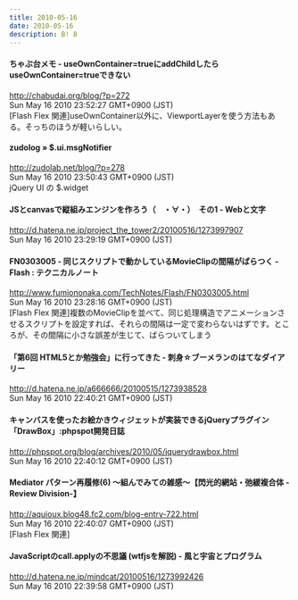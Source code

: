 ```yaml
---
title: 2010-05-16
date: 2010-05-16
description: B! 8
---
```


#### ちゃぶ台メモ  -  useOwnContainer=trueにaddChildしたらuseOwnContainer=trueできない
http://chabudai.org/blog/?p=272<br>
Sun May 16 2010 23:52:27 GMT+0900 (JST)<br>
[Flash Flex 関連]useOwnContainer以外に、ViewportLayerを使う方法もある。そっちのほうが軽いらしい。


#### zudolog » $.ui.msgNotifier
http://zudolab.net/blog/?p=278<br>
Sun May 16 2010 23:50:43 GMT+0900 (JST)<br>
jQuery UI の $.widget


#### JSとcanvasで縦組みエンジンを作ろう（　・∀・）　その1 - Webと文字
http://d.hatena.ne.jp/project_the_tower2/20100516/1273997907<br>
Sun May 16 2010 23:29:19 GMT+0900 (JST)<br>


#### FN0303005 - 同じスクリプトで動かしているMovieClipの間隔がばらつく - Flash : テクニカルノート
http://www.fumiononaka.com/TechNotes/Flash/FN0303005.html<br>
Sun May 16 2010 23:28:16 GMT+0900 (JST)<br>
[Flash Flex 関連]複数のMovieClipを並べて、同じ処理構造でアニメーションさせるスクリプトを設定すれば、それらの間隔は一定で変わらないはずです。ところが、その間隔に小さな誤差が生じて、ばらついてしまう


#### 「第6回 HTML5とか勉強会」に行ってきた - 刺身☆ブーメランのはてなダイアリー
http://d.hatena.ne.jp/a666666/20100515/1273938528<br>
Sun May 16 2010 22:40:21 GMT+0900 (JST)<br>


#### キャンバスを使ったお絵かきウィジェットが実装できるjQueryプラグイン「DrawBox」:phpspot開発日誌
http://phpspot.org/blog/archives/2010/05/jquerydrawbox.html<br>
Sun May 16 2010 22:40:12 GMT+0900 (JST)<br>


#### Mediator パターン再履修(6) ～組んでみての雑感～【閃光的網站・弛緩複合体 -Review Division-】
http://aquioux.blog48.fc2.com/blog-entry-722.html<br>
Sun May 16 2010 22:40:07 GMT+0900 (JST)<br>
[Flash Flex 関連]


#### JavaScriptのcall.applyの不思議 (wtfjsを解説) - 風と宇宙とプログラム
http://d.hatena.ne.jp/mindcat/20100516/1273992426<br>
Sun May 16 2010 22:39:58 GMT+0900 (JST)<br>


